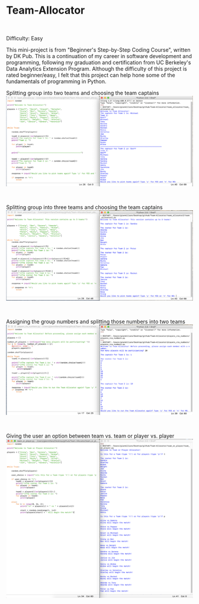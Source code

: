 # Team-Allocator
<br>

Difficulty: Easy

This mini-project is from "Beginner's Step-by-Step Coding Course", written by DK Pub. This is a continuation of my career in software development and programming, following my graduation and certification from UC Berkeley's Data Analytics Extension Program. Although the difficulty of this project is rated beginner/easy, I felt that this project can help hone some of the fundamentals of programming in Python.
<br>

Splitting group into two teams and choosing the team captains
![](images/team1-2.png)

<br>

Splitting group into three teams and choosing the team captains
![](images/team1-3.png)

<br>

Assigning the group numbers and splitting those numbers into two teams
![](images/player_via_numbers.png)

<br>

Giving the user an option between team vs. team or player vs. player
![](images/team_or_player.png)
